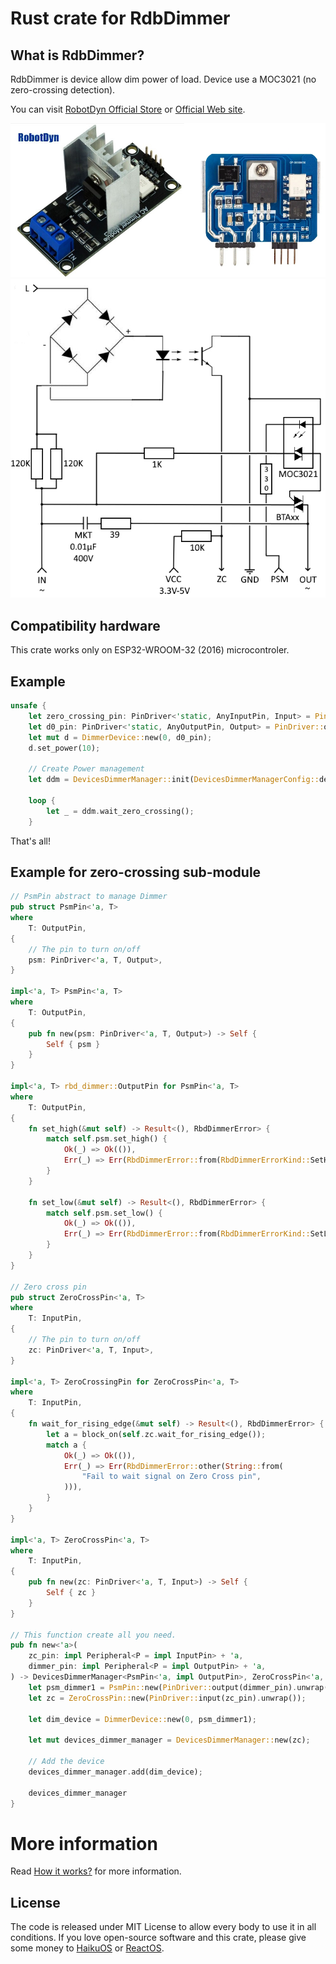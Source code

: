 # Rust crate for RdbDimmer

## What is RdbDimmer?

RdbDimmer is device allow dim power of load. Device use a MOC3021 (no zero-crossing detection).

You can visit [RobotDyn Official Store](https://robotdyn.fr.aliexpress.com/store/1950989) or [Official Web site](https://robotdyn.com).

![Rdb Dimmer](doc/rbddimmer.jpg)
![Rdb Dimmer schema](doc/rbddimmer_schema.jpg)

## Compatibility hardware

This crate works only on ESP32-WROOM-32 (2016) microcontroler.

## Example

```rust
unsafe {
    let zero_crossing_pin: PinDriver<'static, AnyInputPin, Input> = PinDriver::input(AnyInputPin::new(2)).unwrap();
    let d0_pin: PinDriver<'static, AnyOutputPin, Output> = PinDriver::output(AnyOutputPin::new(4)).unwrap();
    let mut d = DimmerDevice::new(0, d0_pin);
    d.set_power(10);

    // Create Power management
    let ddm = DevicesDimmerManager::init(DevicesDimmerManagerConfig::default_50_hz(zero_crossing_pin, vec![d])).unwrap();

    loop {
        let _ = ddm.wait_zero_crossing();
    }
```

That's all!

## Example for zero-crossing sub-module

```rust
// PsmPin abstract to manage Dimmer
pub struct PsmPin<'a, T>
where
    T: OutputPin,
{
    // The pin to turn on/off
    psm: PinDriver<'a, T, Output>,
}

impl<'a, T> PsmPin<'a, T>
where
    T: OutputPin,
{
    pub fn new(psm: PinDriver<'a, T, Output>) -> Self {
        Self { psm }
    }
}

impl<'a, T> rbd_dimmer::OutputPin for PsmPin<'a, T>
where
    T: OutputPin,
{
    fn set_high(&mut self) -> Result<(), RbdDimmerError> {
        match self.psm.set_high() {
            Ok(_) => Ok(()),
            Err(_) => Err(RbdDimmerError::from(RbdDimmerErrorKind::SetHigh)),
        }
    }

    fn set_low(&mut self) -> Result<(), RbdDimmerError> {
        match self.psm.set_low() {
            Ok(_) => Ok(()),
            Err(_) => Err(RbdDimmerError::from(RbdDimmerErrorKind::SetLow)),
        }
    }
}

// Zero cross pin
pub struct ZeroCrossPin<'a, T>
where
    T: InputPin,
{
    // The pin to turn on/off
    zc: PinDriver<'a, T, Input>,
}

impl<'a, T> ZeroCrossingPin for ZeroCrossPin<'a, T>
where
    T: InputPin,
{
    fn wait_for_rising_edge(&mut self) -> Result<(), RbdDimmerError> {
        let a = block_on(self.zc.wait_for_rising_edge());
        match a {
            Ok(_) => Ok(()),
            Err(_) => Err(RbdDimmerError::other(String::from(
                "Fail to wait signal on Zero Cross pin",
            ))),
        }
    }
}

impl<'a, T> ZeroCrossPin<'a, T>
where
    T: InputPin,
{
    pub fn new(zc: PinDriver<'a, T, Input>) -> Self {
        Self { zc }
    }
}

// This function create all you need.
pub fn new<'a>(
    zc_pin: impl Peripheral<P = impl InputPin> + 'a,
    dimmer_pin: impl Peripheral<P = impl OutputPin> + 'a,
) -> DevicesDimmerManager<PsmPin<'a, impl OutputPin>, ZeroCrossPin<'a, impl InputPin>> {
    let psm_dimmer1 = PsmPin::new(PinDriver::output(dimmer_pin).unwrap());
    let zc = ZeroCrossPin::new(PinDriver::input(zc_pin).unwrap());

    let dim_device = DimmerDevice::new(0, psm_dimmer1);

    let mut devices_dimmer_manager = DevicesDimmerManager::new(zc);

    // Add the device
    devices_dimmer_manager.add(dim_device);

    devices_dimmer_manager
}
```

# More information

Read [How it works?](doc/HOW-IT-WORKS.md) for more information.

## License

The code is released under MIT License to allow every body to use it in all conditions. If you love open-source software and this crate, please give some money to [HaikuOS](https://haiku-os.org/) or [ReactOS](https://reactos.org).
